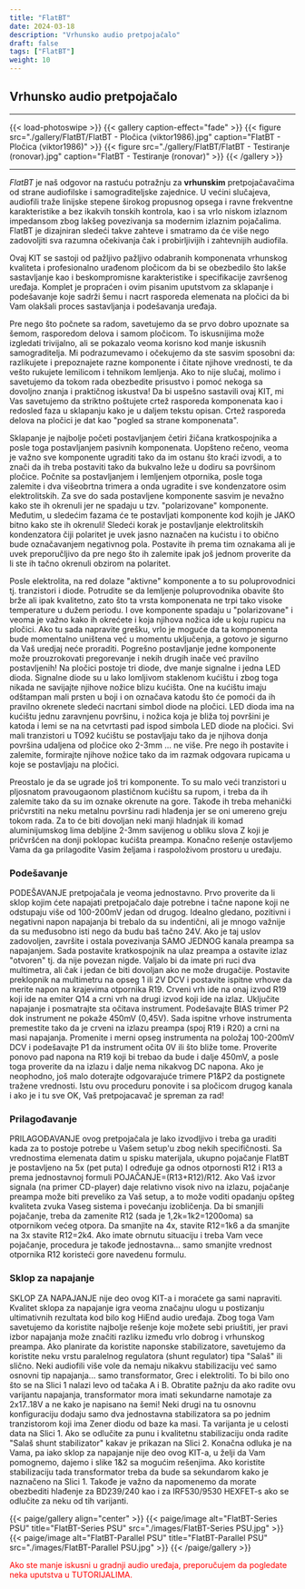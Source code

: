 ```yaml
---
title: "FlatBT"
date: 2024-03-18
description: "Vrhunsko audio pretpojačalo"
draft: false
tags: ["FlatBT"]
weight: 10
---
```

## Vrhunsko audio pretpojačalo

<hr>
{{< load-photoswipe >}}
{{< gallery caption-effect="fade" >}}
  {{< figure src="./gallery/FlatBT/FlatBT - Pločica (viktor1986).jpg" caption="FlatBT - Pločica (viktor1986)" >}}
  {{< figure src="./gallery/FlatBT/FlatBT - Testiranje (ronovar).jpg" caption="FlatBT - Testiranje (ronovar)" >}}
{{< /gallery >}}
<hr>

*FlatBT* je naš odgovor na rastuću potražnju za **vrhunskim** pretpojačavačima od strane audiofilske i samograditeljske zajednice. U većini slučajeva, audiofili traže linijske stepene širokog propusnog opsega i ravne frekventne karakteristike a bez ikakvih tonskih kontrola, kao i sa vrlo niskom izlaznom impedansom zbog lakšeg povezivanja sa modernim izlaznim pojačalima. FlatBT je dizajniran sledeći takve zahteve i smatramo da će više nego zadovoljiti sva razumna očekivanja čak i probirljivijih i zahtevnijih audiofila.

Ovaj KIT se sastoji od pažljivo pažljivo odabranih komponenata vrhunskog kvaliteta i profesionalno urađenom pločicom da bi se obezbedilo što lakše sastavljanje kao i beskompromisne karakteristike i specifikacije završenog uređaja. Komplet je propraćen i ovim pisanim uputstvom za sklapanje i podešavanje koje sadrži šemu i nacrt rasporeda elemenata na pločici da bi Vam olakšali proces sastavljanja i podešavanja uređaja.

Pre nego što počnete sa radom, savetujemo da se prvo dobro upoznate sa šemom, rasporedom delova i samom pločicom. To iskusnijima može izgledati trivijalno, ali se pokazalo veoma korisno kod manje iskusnih samograditelja. Mi podrazumevamo i očekujemo da ste sasvim sposobni da: razlikujete i prepoznajete razne komponente i čitate njihove vrednosti, te da vešto rukujete lemilicom i tehnikom lemljenja. Ako to nije slučaj, molimo i savetujemo da tokom rada obezbedite prisustvo i pomoć nekoga sa dovoljno znanja i praktičnog iskustva! Da bi uspešno sastavili ovaj KIT, mi Vas savetujemo da striktno poštujete crtež rasporeda komponenata kao i redosled faza u sklapanju kako je u daljem tekstu opisan. Crtež rasporeda delova na pločici je dat kao "pogled sa strane komponenata".

Sklapanje je najbolje početi postavljanjem četiri žičana kratkospojnika a posle toga postavljanjem pasivnih komponenata. Uopšteno rečeno, veoma je važno sve komponente ugraditi tako da im ostanu što kraći izvodi, a to znači da ih treba postaviti tako da bukvalno leže u dodiru sa površinom pločice. Počnite sa postavljanjem i lemljenjem otpornika, posle toga zalemite i dva višeobrtna trimera a onda ugradite i sve kondenzatore osim elektrolitskih. Za sve do sada postavljene komponente sasvim je nevažno kako ste ih okrenuli jer ne spadaju u tzv. "polarizovane" komponente. Međutim, u sledećim fazama će te postavljati komponente kod kojih je JAKO bitno kako ste ih okrenuli! Sledeći korak je postavljanje elektrolitskih kondenzatora čiji polaritet je uvek jasno naznačen na kućistu i to obično bude označavanjem negativnog pola. Postavite ih prema tim oznakama ali je uvek preporučljivo da pre nego što ih zalemite ipak još jednom proverite da li ste ih tačno okrenuli obzirom na polaritet.

Posle elektrolita, na red dolaze "aktivne" komponente a to su poluprovodnici tj. tranzistori i diode. Potrudite se da lemljenje poluprovodnika obavite što brže ali ipak kvalitetno, zato što ta vrsta komponenata ne trpi tako visoke temperature u dužem periodu. I ove komponente spadaju u "polarizovane" i veoma je važno kako ih okrećete i koja njihova nožica ide u koju rupicu na pločici. Ako tu sada napravite grešku, vrlo je moguće da ta komponenta bude momentalno uništena već u momentu uključenja, a gotovo je sigurno da Vaš uredjaj neće proraditi. Pogrešno postavljanje jedne komponente može prouzrokovati pregorevanje i nekih drugih inače već pravilno postavljenih! Na pločici postoje tri diode, dve manje signalne i jedna LED dioda. Signalne diode su u lako lomljivom staklenom kućištu i zbog toga  nikada ne savijajte njihove nožice blizu kućišta. One na kućištu imaju odštampan mali prsten u boji i on označava katodu što će pomoći da ih pravilno okrenete sledeći nacrtani simbol diode na pločici. LED dioda ima na kućištu jednu zaravnjenu površinu, i nožica koja je bliža toj površini je katoda i lemi se na na cetvrtasti pad ispod simbola LED diode na pločici. Svi mali tranzistori u TO92 kućištu se postavljaju tako da je njihova donja površina udaljena od pločice oko 2-3mm ... ne više. Pre nego ih postavite i zalemite, formirajte njihove nožice tako da im razmak odgovara rupicama u koje se postavljaju na pločici.

Preostalo je da se ugrade još tri komponente. To su malo veći tranzistori u pljosnatom pravougaonom plastičnom kućištu sa rupom, i treba da ih zalemite tako da su im oznake okrenute na gore. Takođe ih treba mehanički pričvrstiti na neku metalnu površinu radi hlađenja jer se oni umereno greju tokom rada. Za to će biti dovoljan neki manji hladnjak ili komad aluminijumskog lima debljine 2-3mm savijenog u obliku slova Z koji je pričvršćen na donji poklopac kućišta preampa. Konačno rešenje ostavljemo Vama da ga prilagodite Vasim željama i raspoloživom prostoru u uređaju.

### Podešavanje

PODEŠAVANJE pretpojačala je veoma jednostavno. Prvo proverite da li sklop kojim ćete napajati pretpojačalo daje potrebne i tačne napone koji ne odstupaju više od 100-200mV jedan od drugog. Idealno gledano, pozitivni i negativni napon napajanja bi trebalo da su indentični, ali je mnogo važnije da su međusobno isti nego da budu baš tačno 24V. Ako je taj uslov zadovoljen, završite i ostala povezivanja SAMO JEDNOG kanala preampa sa napajanjem. Sada postavite kratkospojnik na ulaz preampa a ostavite izlaz "otvoren" tj. da nije povezan nigde. Valjalo bi da imate pri ruci dva multimetra, ali čak i jedan će biti dovoljan ako ne može drugačije. Postavite preklopnik na multimetru na opseg 1 ili 2V DCV i postavite ispitne vrhove da merite napon na krajevima otpornika R19. Crveni vrh ide na onaj izvod R19 koji ide na emiter Q14 a crni vrh na drugi izvod koji ide na izlaz. Uključite napajanje i posmatrajte sta očitava instrument. Podešavajte BIAS trimer P2 dok instrument ne pokaže 450mV (0,45V). Sada ispitne vrhove instrumenta premestite tako da je crveni na izlazu preampa (spoj R19 i R20) a crni na masi napajanja. Promenite i merni opseg instrumenta na položaj 100-200mV DCV i podešavajte P1 da instrument očita 0V ili što bliže tome. Proverite ponovo pad napona na R19 koji bi trebao da bude i dalje 450mV, a posle toga proverite da na izlazu i dalje nema nikakvog DC napona. Ako je neophodno, još malo doterajte odgovarajuće trimere P1&P2 da postignete tražene vrednosti. Istu ovu proceduru ponovite i sa pločicom drugog kanala i ako je i tu sve OK, Vaš pretpojacavač je spreman za rad!

### Prilagođavanje

PRILAGOĐAVANJE ovog pretpojačala je lako izvodljivo i treba ga uraditi kada za to postoje potrebe u Vašem setup'u zbog nekih specifičnosti. Sa vrednostima elemenata datim u spisku materijala, ukupno pojačanje FlatBT je postavljeno na 5x  (pet puta) I određuje ga odnos otpornosti R12 i R13 a prema jednostavnoj formuli POJAČANJE=(R13+R12)/R12. Ako Vaš izvor signala (na primer CD-player) daje relativno visok nivo na izlazu, pojačanje preampa može biti preveliko za Vaš setup, a to može voditi opadanju opšteg kvaliteta zvuka Vaseg sistema i povećanju izobličenja. Da bi smanjili pojačanje, treba da zamenite R12 (sada je 1,2k=1k2=1200oma) sa otpornikom većeg otpora. Da smanjite na 4x, stavite R12=1k6 a da smanjite na 3x stavite R12=2k4. Ako imate obrnutu situaciju i treba Vam vece pojačanje, procedura je takođe jednostavna... samo smanjite vrednost otpornika R12 koristeći gore navedenu formulu.

### Sklop za napajanje

SKLOP ZA NAPAJANJE nije deo ovog  KIT-a i moraćete ga sami napraviti. Kvalitet sklopa za napajanje igra veoma značajnu ulogu u postizanju ultimativnih rezultata kod bilo kog HiEnd audio uređaja. Zbog toga Vam savetujemo da koristite najbolje rešenje koje možete sebi priuštiti, jer pravi izbor napajanja može značiti razliku između vrlo dobrog i vrhunskog preampa. Ako planirate da koristite naponske stabilizatore, savetujemo da koristite neku vrstu paralelnog regulatora (shunt regulator) tipa "Salaš" ili slično. Neki audiofili više vole da nemaju nikakvu stabilizaciju već samo osnovni tip napajanja... samo transformator, Grec i elektroliti. To bi bilo ono što se na Slici 1 nalazi levo od tačaka A i B. Obratite pažnju da ako radite ovu varijantu napajanja, transformator mora imati sekundarne namotaje za 2x17..18V a ne kako je napisano na šemi! Neki drugi na tu osnovnu konfiguraciju dodaju samo dva jednostavna stabilizatora sa po jednim tranzistorom koji ima Zener diodu od baze ka masi. Ta varijanta je u celosti data na Slici 1. Ako se odlučite za punu i kvalitetnu stabilizaciju onda radite "Salaš shunt stabilizator" kakav je prikazan na Slici 2.  Konačna odluka je na Vama, pa iako sklop za napajanje nije deo ovog KIT-a, u želji da Vam pomognemo, dajemo i slike 1&2 sa mogućim rešenjima. Ako koristite stabilizaciju tada transformator treba da bude sa sekundarom kako je naznačeno na Slici 1. Takođe je važno da napomenemo da morate obezbediti hlađenje za BD239/240 kao i za IRF530/9530 HEXFET-s ako se odlučite za neku od tih varijanti.

{{< paige/gallery align="center" >}}
{{< paige/image alt="FlatBT-Series PSU" title="FlatBT-Series PSU" src="./images/FlatBT-Series PSU.jpg" >}}
{{< paige/image alt="FlatBT-Parallel PSU" title="FlatBT-Parallel PSU" src="./images/FlatBT-Parallel PSU.jpg" >}}
{{< /paige/gallery >}}

<p style="color: red;" class="text-center">Ako ste manje iskusni u gradnji audio uređaja, preporučujem da pogledate neka uputstva u TUTORIJALIMA.</p>
